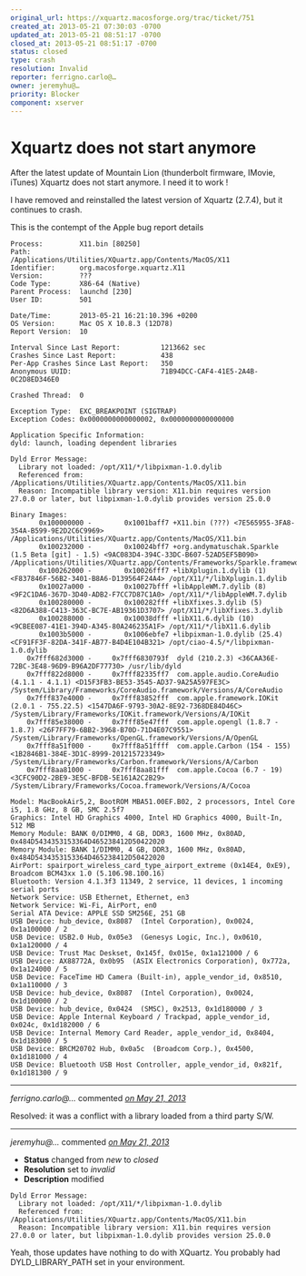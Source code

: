 ```yaml
---
original_url: https://xquartz.macosforge.org/trac/ticket/751
created_at: 2013-05-21 07:30:03 -0700
updated_at: 2013-05-21 08:51:17 -0700
closed_at: 2013-05-21 08:51:17 -0700
status: closed
type: crash
resolution: Invalid
reporter: ferrigno.carlo@…
owner: jeremyhu@…
priority: Blocker
component: xserver
---
```


Xquartz does not start anymore
==============================


After the latest update of Mountain Lion (thunderbolt firmware, IMovie, iTunes) Xquartz does not start anymore. I need it to work !

I have removed and reinstalled the latest version of Xquartz (2.7.4), but it continues to crash.

This is the contempt of the Apple bug report details

    Process:         X11.bin [80250]
    Path:            /Applications/Utilities/XQuartz.app/Contents/MacOS/X11
    Identifier:      org.macosforge.xquartz.X11
    Version:         ???
    Code Type:       X86-64 (Native)
    Parent Process:  launchd [230]
    User ID:         501

    Date/Time:       2013-05-21 16:21:10.396 +0200
    OS Version:      Mac OS X 10.8.3 (12D78)
    Report Version:  10

    Interval Since Last Report:          1213662 sec
    Crashes Since Last Report:           438
    Per-App Crashes Since Last Report:   350
    Anonymous UUID:                      71B94DCC-CAF4-41E5-2A4B-0C2D8ED346E0

    Crashed Thread:  0

    Exception Type:  EXC_BREAKPOINT (SIGTRAP)
    Exception Codes: 0x0000000000000002, 0x0000000000000000

    Application Specific Information:
    dyld: launch, loading dependent libraries

    Dyld Error Message:
      Library not loaded: /opt/X11/*/libpixman-1.0.dylib
      Referenced from: /Applications/Utilities/XQuartz.app/Contents/MacOS/X11.bin
      Reason: Incompatible library version: X11.bin requires version 27.0.0 or later, but libpixman-1.0.dylib provides version 25.0.0

    Binary Images:
           0x100000000 -        0x1001baff7 +X11.bin (???) <7E565955-3FA8-354A-B599-9E2D2C6C9969> /Applications/Utilities/XQuartz.app/Contents/MacOS/X11.bin
           0x100232000 -        0x10024bff7 +org.andymatuschak.Sparkle (1.5 Beta [git] - 1.5) <9AC083D4-394C-33DC-B607-52AD5EF5B090> /Applications/Utilities/XQuartz.app/Contents/Frameworks/Sparkle.framework/Versions/A/Sparkle
           0x100262000 -        0x10026fff7 +libXplugin.1.dylib (1) <F837846F-56B2-3401-B8A6-D139564F24A4> /opt/X11/*/libXplugin.1.dylib
           0x10027a000 -        0x10027bfff +libAppleWM.7.dylib (8) <9F2C1DA6-367D-3D40-ADB2-F7CC7D87C1A0> /opt/X11/*/libAppleWM.7.dylib
           0x100280000 -        0x100282fff +libXfixes.3.dylib (5) <82D6A388-C413-363C-BC7E-AB19361D3707> /opt/X11/*/libXfixes.3.dylib
           0x100288000 -        0x10038dfff +libX11.6.dylib (10) <9CBEE087-41E1-394D-A345-80A246235A1F> /opt/X11/*/libX11.6.dylib
           0x1003b5000 -        0x1006ebfe7 +libpixman-1.0.dylib (25.4) <CF91FF3F-82DA-341F-AB77-B4D4E104B321> /opt/ciao-4.5/*/libpixman-1.0.dylib
        0x7fff682d3000 -     0x7fff6830793f  dyld (210.2.3) <36CAA36E-72BC-3E48-96D9-B96A2DF77730> /usr/lib/dyld
        0x7fff822d8000 -     0x7fff82335ff7  com.apple.audio.CoreAudio (4.1.1 - 4.1.1) <D15F3FB3-BE53-3545-AD37-9A25A597FE3C> /System/Library/Frameworks/CoreAudio.framework/Versions/A/CoreAudio
        0x7fff837e4000 -     0x7fff83852fff  com.apple.framework.IOKit (2.0.1 - 755.22.5) <1547DA6F-9793-30A2-8E92-7368DE84D46C> /System/Library/Frameworks/IOKit.framework/Versions/A/IOKit
        0x7fff85e38000 -     0x7fff85e47fff  com.apple.opengl (1.8.7 - 1.8.7) <26F7FF79-6BB2-3968-B70D-71D4E07C9551> /System/Library/Frameworks/OpenGL.framework/Versions/A/OpenGL
        0x7fff8a51f000 -     0x7fff8a51ffff  com.apple.Carbon (154 - 155) <1B2846B1-384E-3D1C-8999-201215723349> /System/Library/Frameworks/Carbon.framework/Versions/A/Carbon
        0x7fff8aa81000 -     0x7fff8aa81fff  com.apple.Cocoa (6.7 - 19) <3CFC90D2-2BE9-3E5C-BFDB-5E161A2C2B29> /System/Library/Frameworks/Cocoa.framework/Versions/A/Cocoa

    Model: MacBookAir5,2, BootROM MBA51.00EF.B02, 2 processors, Intel Core i5, 1.8 GHz, 8 GB, SMC 2.5f7
    Graphics: Intel HD Graphics 4000, Intel HD Graphics 4000, Built-In, 512 MB
    Memory Module: BANK 0/DIMM0, 4 GB, DDR3, 1600 MHz, 0x80AD, 0x484D5434353153364D465238412D50422020
    Memory Module: BANK 1/DIMM0, 4 GB, DDR3, 1600 MHz, 0x80AD, 0x484D5434353153364D465238412D50422020
    AirPort: spairport_wireless_card_type_airport_extreme (0x14E4, 0xE9), Broadcom BCM43xx 1.0 (5.106.98.100.16)
    Bluetooth: Version 4.1.3f3 11349, 2 service, 11 devices, 1 incoming serial ports
    Network Service: USB Ethernet, Ethernet, en3
    Network Service: Wi-Fi, AirPort, en0
    Serial ATA Device: APPLE SSD SM256E, 251 GB
    USB Device: hub_device, 0x8087  (Intel Corporation), 0x0024, 0x1a100000 / 2
    USB Device: USB2.0 Hub, 0x05e3  (Genesys Logic, Inc.), 0x0610, 0x1a120000 / 4
    USB Device: Trust Mac Deskset, 0x145f, 0x015e, 0x1a121000 / 6
    USB Device: AX88772A, 0x0b95  (ASIX Electronics Corporation), 0x772a, 0x1a124000 / 5
    USB Device: FaceTime HD Camera (Built-in), apple_vendor_id, 0x8510, 0x1a110000 / 3
    USB Device: hub_device, 0x8087  (Intel Corporation), 0x0024, 0x1d100000 / 2
    USB Device: hub_device, 0x0424  (SMSC), 0x2513, 0x1d180000 / 3
    USB Device: Apple Internal Keyboard / Trackpad, apple_vendor_id, 0x024c, 0x1d182000 / 6
    USB Device: Internal Memory Card Reader, apple_vendor_id, 0x8404, 0x1d183000 / 5
    USB Device: BRCM20702 Hub, 0x0a5c  (Broadcom Corp.), 0x4500, 0x1d181000 / 4
    USB Device: Bluetooth USB Host Controller, apple_vendor_id, 0x821f, 0x1d181300 / 9


---

*ferrigno.carlo@…* commented *[on May 21, 2013](https://xquartz.macosforge.org/trac/ticket/751#comment:1 "May 21, 2013 at 7:47 AM PDT")*

Resolved: it was a conflict with a library loaded from a third party S/W.



---

*jeremyhu@…* commented *[on May 21, 2013](https://xquartz.macosforge.org/trac/ticket/751#comment:2 "May 21, 2013 at 8:51 AM PDT")*

-   **Status** changed from *new* to *closed*
-   **Resolution** set to *invalid*
-   **Description** modified

<!-- -->

    Dyld Error Message:
      Library not loaded: /opt/X11/*/libpixman-1.0.dylib
      Referenced from: /Applications/Utilities/XQuartz.app/Contents/MacOS/X11.bin
      Reason: Incompatible library version: X11.bin requires version 27.0.0 or later, but libpixman-1.0.dylib provides version 25.0.0

Yeah, those updates have nothing to do with XQuartz. You probably had DYLD\_LIBRARY\_PATH set in your environment.



